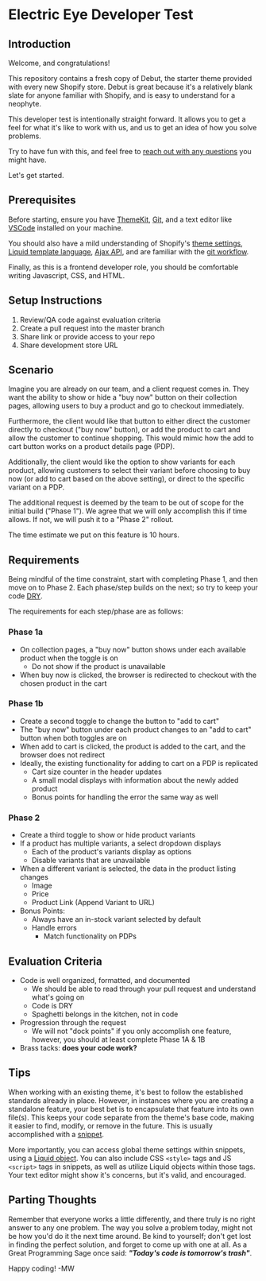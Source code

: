 # Electric Eye Developer Test

## Introduction

Welcome, and congratulations!

This repository contains a fresh copy of Debut, the starter theme provided with every new Shopify store. Debut is great because it's a relatively blank slate for anyone familiar with Shopify, and is easy to understand for a neophyte.

This developer test is intentionally straight forward. It allows you to get a feel for what it's like to work with us, and us to get an idea of how you solve problems.

Try to have fun with this, and feel free to [reach out with any questions](mailto:mike@electriceye.io) you might have.

Let's get started.

## Prerequisites

Before starting, ensure you have [ThemeKit](https://shopify.github.io/themekit/), [Git](https://git-scm.com/), and a text editor like [VSCode](https://code.visualstudio.com/) installed on your machine.

You should also have a mild understanding of Shopify's [theme settings](https://shopify.dev/docs/themes/settings), [Liquid template language](https://shopify.github.io/liquid/), [Ajax API](https://shopify.dev/docs/themes/ajax-api), and are familiar with the [git workflow](https://www.atlassian.com/git/tutorials/comparing-workflows/gitflow-workflow).

Finally, as this is a frontend developer role, you should be comfortable writing Javascript, CSS, and HTML.
## Setup Instructions
1. Review/QA code against evaluation criteria
1. Create a pull request into the master branch
1. Share link or provide access to your repo
1. Share development store URL









## Scenario

Imagine you are already on our team, and a client request comes in. They want the ability to show or hide a "buy now" button on their collection pages, allowing users to buy a product and go to checkout immediately.

Furthermore, the client would like that button to either direct the customer directly to checkout ("buy now" button), or add the product to cart and allow the customer to continue shopping. This would mimic how the add to cart button works on a product details page (PDP).

Additionally, the client would like the option to show variants for each product, allowing customers to select their variant before choosing to buy now (or add to cart based on the above setting), or direct to the specific variant on a PDP.

The additional request is deemed by the team to be out of scope for the initial build ("Phase 1"). We agree that we will only accomplish this if time allows. If not, we will push it to a "Phase 2" rollout. 

The time estimate we put on this feature is 10 hours.

## Requirements

Being mindful of the time constraint, start with completing Phase 1, and then move on to Phase 2. Each phase/step builds on the next; so try to keep your code [DRY](https://en.wikipedia.org/wiki/Don%27t_repeat_yourself).

The requirements for each step/phase are as follows:

### Phase 1a
- On collection pages, a "buy now" button shows under each available product when the toggle is on
    - Do not show if the product is unavailable
- When buy now is clicked, the browser is redirected to checkout with the chosen product in the cart

### Phase 1b

- Create a second toggle to change the button to "add to cart"
- The "buy now" button under each product changes to an "add to cart" button when both toggles are on
- When add to cart is clicked, the product is added to the cart, and the browser does not redirect
- Ideally, the existing functionality for adding to cart on a PDP is replicated
    - Cart size counter in the header updates
    - A small modal displays with information about the newly added product
    - Bonus points for handling the error the same way as well

### Phase 2

- Create a third toggle to show or hide product variants
- If a product has multiple variants, a select dropdown displays
    - Each of the product's variants display as options
    - Disable variants that are unavailable
- When a different variant is selected, the data in the product listing changes
    - Image
    - Price
    - Product Link (Append Variant to URL)
- Bonus Points:
    - Always have an in-stock variant selected by default
    - Handle errors 
        - Match functionality on PDPs

## Evaluation Criteria

- Code is well organized, formatted, and documented
    - We should be able to read through your pull request and understand what's going on
    - Code is DRY
    - Spaghetti belongs in the kitchen, not in code
- Progression through the request
    - We will not "dock points" if you only accomplish one feature, however, you should at least complete Phase 1A & 1B
- Brass tacks: **does your code work?**

## Tips

When working with an existing theme, it's best to follow the established standards already in place. However, in instances where you are creating a standalone feature, your best bet is to encapsulate that feature into its own file(s). This keeps your code separate from the theme's base code, making it easier to find, modify, or remove in the future. This is usually accomplished with a [snippet](https://www.shopify.com/partners/blog/88186566-tips-for-using-snippets-in-your-shopify-theme).

More importantly, you can access global theme settings within snippets, using a [Liquid object](https://shopify.dev/docs/themes/liquid/reference/objects). You can also include CSS `<style>` tags and JS `<script>` tags in snippets, as well as utilize Liquid objects within those tags. Your text editor might show it's concerns, but it's valid, and encouraged.

## Parting Thoughts

Remember that everyone works a little differently, and there truly is no right answer to any one problem. The way you solve a problem today, might not be how you'd do it the next time around. Be kind to yourself; don't get lost in finding the perfect solution, and forget to come up with one at all. As a Great Programming Sage once said: **_"Today's code is tomorrow's trash"_**.

Happy coding! -MW
